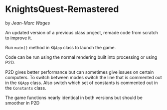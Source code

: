 # KnightsQuest-Remastered
 by *Jean-Marc Wages*

An updated version of a previous class project, remade code from scratch to improve it.

Run `main()` method in `KQApp` class to launch the game.

Code can be run using the normal rendering built into processing or using P2D.

P2D gives better performance but can sometimes give issues on certain computers.
To switch between modes switch the line that is commented out in the `KQApp` class.
Also switch which set of constants is commented out in the `Constants` class.

The game functions nearly identical in both versions but should be smoother in P2D

